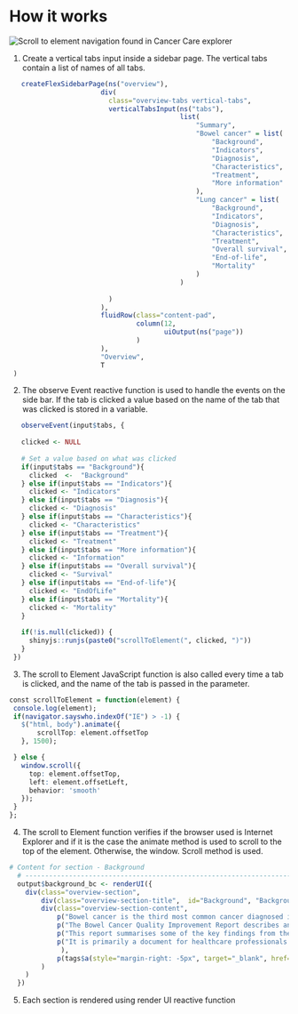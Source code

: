 # How it works

![Scroll to element navigation found in Cancer Care explorer](https://github.com/epi-interactive/Cancer_care-navigation/blob/master/navigation%20cancer%20care.PNG?raw=true)
1. Create a vertical tabs input inside a sidebar page. The vertical tabs contain a list of names of all tabs.
 ``` r
    createFlexSidebarPage(ns("overview"),
                        div(
                          class="overview-tabs vertical-tabs",
                          verticalTabsInput(ns("tabs"),
                                            list(
                                                "Summary",
                                                "Bowel cancer" = list(
                                                    "Background",
                                                    "Indicators",
                                                    "Diagnosis",
                                                    "Characteristics",
                                                    "Treatment",
                                                    "More information"
                                                ),
                                                "Lung cancer" = list(
                                                    "Background",
                                                    "Indicators",
                                                    "Diagnosis",
                                                    "Characteristics",
                                                    "Treatment",
                                                    "Overall survival",
                                                    "End-of-life",
                                                    "Mortality"
                                                )
                                            )
                                            
                          )
                        ),
                        fluidRow(class="content-pad",
                                 column(12,
                                        uiOutput(ns("page"))
                                 )
                        ),
                        "Overview",
                        T
  )
 ```
2. The observe Event reactive function is used to handle the events on the side bar. If the tab is clicked a value based on the name of the tab that was clicked is stored in a variable.
 ``` r
    observeEvent(input$tabs, {
    
    clicked <- NULL
    
    # Set a value based on what was clicked
    if(input$tabs == "Background"){
      clicked  <-  "Background"
    } else if(input$tabs == "Indicators"){
      clicked <- "Indicators"
    } else if(input$tabs == "Diagnosis"){
      clicked <- "Diagnosis"
    } else if(input$tabs == "Characteristics"){
      clicked <- "Characteristics"
    } else if(input$tabs == "Treatment"){
      clicked <- "Treatment"
    } else if(input$tabs == "More information"){
      clicked <- "Information"
    } else if(input$tabs == "Overall survival"){
      clicked <- "Survival"
    } else if(input$tabs == "End-of-life"){
      clicked <- "EndOfLife"
    } else if(input$tabs == "Mortality"){
      clicked <- "Mortality"
    }
    
    if(!is.null(clicked)) {
      shinyjs::runjs(paste0("scrollToElement(", clicked, ")"))
    }
  })
 ```
3. The scroll to Element JavaScript function is also called every time a tab is clicked, and the name of the tab is passed in the parameter.
 ``` r
 const scrollToElement = function(element) {
  console.log(element);
  if(navigator.sayswho.indexOf("IE") > -1) {
    $("html, body").animate({
        scrollTop: element.offsetTop
    }, 1500);

  } else {
    window.scroll({ 
      top: element.offsetTop,
      left: element.offsetLeft,
      behavior: 'smooth'
    });
  }
};
```
4. The scroll to Element function verifies if the browser used is Internet Explorer and if it is the case the animate method is used to scroll to the top of the element. Otherwise, the window. Scroll method is used.
``` r
# Content for section - Background
  # ------------------------------------------------------------------------------------------------
  output$background_bc <- renderUI({
    div(class="overview-section",
        div(class="overview-section-title",  id="Background", "Background"),
        div(class="overview-section-content",
            p("Bowel cancer is the third most common cancer diagnosed in New Zealand."),
            p("The Bowel Cancer Quality Improvement Report describes and compares the diagnosis, care and outcomes of people diagnosed with bowel cancer."),
            p("This report summarises some of the key findings from the 2019 report."),
            p("It is primarily a document for healthcare professionals and service providers but people with bowel cancer and the general public may also find the data interesting. The full report, which contains more information about the methods of data collection and analysis, as well as DHB results, can be accessed at: "
             ),
            p(tags$a(style="margin-right: -5px", target="_blank", href="https://www.health.govt.nz", "https://www.health.govt.nz") )
        )
    )
  })
```
5. Each section is rendered using render UI reactive function 
